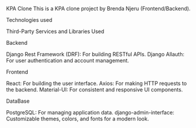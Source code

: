 KPA Clone
This is a KPA clone project by Brenda Njeru (Frontend/Backend).

Technologies used

Third-Party Services and Libraries Used

Backend

Django Rest Framework (DRF): For building RESTful APIs.
Django Allauth: For user authentication and account management.

Frontend

React: For building the user interface.
Axios: For making HTTP requests to the backend.
Material-UI: For consistent and responsive UI components.

DataBase

PostgreSQL: For managing application data.
django-admin-interface: Customizable themes, colors, and fonts for a modern look.
